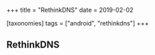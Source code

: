 +++
title = "RethinkDNS"
date = 2019-02-02

[taxonomies]
tags = ["android", "rethinkdns"]
+++

## RethinkDNS

